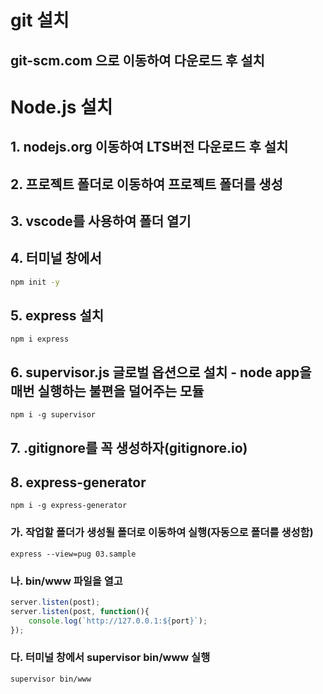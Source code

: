 # git 설치
## git-scm.com 으로 이동하여 다운로드 후 설치

# Node.js 설치
## 1. nodejs.org 이동하여 LTS버전 다운로드 후 설치
## 2. 프로젝트 폴더로 이동하여 프로젝트 폴더를 생성
## 3. vscode를 사용하여 폴더 열기
## 4. 터미널 창에서
~~~bash
npm init -y
~~~
## 5. express 설치
~~~
npm i express
~~~
## 6. supervisor.js 글로벌 옵션으로 설치 - **node app**을 매번 실행하는 불편을 덜어주는 모듈
~~~
npm i -g supervisor
~~~
## 7. .gitignore를 꼭 생성하자(gitignore.io)

## 8. express-generator
~~~
npm i -g express-generator
~~~
### 가. 작업할 폴더가 생성될 폴더로 이동하여 실행(자동으로 폴더를 생성함)
~~~
express --view=pug 03.sample
~~~
### 나. bin/www 파일을 열고
~~~js
server.listen(post);
server.listen(post, function(){
    console.log(`http://127.0.0.1:${port}`);
});
~~~
### 다. 터미널 창에서 supervisor bin/www 실행
```
supervisor bin/www
```
